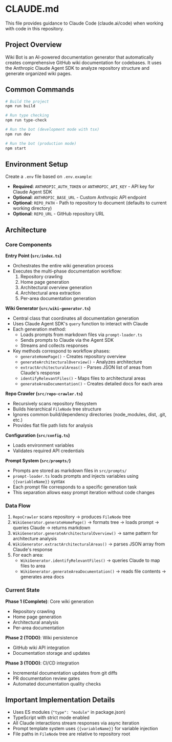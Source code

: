 # CLAUDE.md

This file provides guidance to Claude Code (claude.ai/code) when working with code in this repository.

## Project Overview

Wiki Bot is an AI-powered documentation generator that automatically creates comprehensive GitHub wiki documentation for codebases. It uses the Anthropic Claude Agent SDK to analyze repository structure and generate organized wiki pages.

## Common Commands

```bash
# Build the project
npm run build

# Run type checking
npm run type-check

# Run the bot (development mode with tsx)
npm run dev

# Run the bot (production mode)
npm start
```

## Environment Setup

Create a `.env` file based on `.env.example`:
- **Required**: `ANTHROPIC_AUTH_TOKEN` or `ANTHROPIC_API_KEY` - API key for Claude Agent SDK
- **Optional**: `ANTHROPIC_BASE_URL` - Custom Anthropic API endpoint
- **Optional**: `REPO_PATH` - Path to repository to document (defaults to current working directory)
- **Optional**: `REPO_URL` - GitHub repository URL

## Architecture

### Core Components

**Entry Point (`src/index.ts`)**
- Orchestrates the entire wiki generation process
- Executes the multi-phase documentation workflow:
  1. Repository crawling
  2. Home page generation
  3. Architectural overview generation
  4. Architectural area extraction
  5. Per-area documentation generation

**Wiki Generator (`src/wiki-generator.ts`)**
- Central class that coordinates all documentation generation
- Uses Claude Agent SDK's `query` function to interact with Claude
- Each generation method:
  - Loads prompts from markdown files via `prompt-loader.ts`
  - Sends prompts to Claude via the Agent SDK
  - Streams and collects responses
- Key methods correspond to workflow phases:
  - `generateHomePage()` - Creates repository overview
  - `generateArchitecturalOverview()` - Analyzes architecture
  - `extractArchitecturalAreas()` - Parses JSON list of areas from Claude's response
  - `identifyRelevantFiles()` - Maps files to architectural areas
  - `generateAreaDocumentation()` - Creates detailed docs for each area

**Repo Crawler (`src/repo-crawler.ts`)**
- Recursively scans repository filesystem
- Builds hierarchical `FileNode` tree structure
- Ignores common build/dependency directories (node_modules, dist, .git, etc.)
- Provides flat file path lists for analysis

**Configuration (`src/config.ts`)**
- Loads environment variables
- Validates required API credentials

**Prompt System (`src/prompts/`)**
- Prompts are stored as markdown files in `src/prompts/`
- `prompt-loader.ts` loads prompts and injects variables using `{{variableName}}` syntax
- Each prompt file corresponds to a specific generation task
- This separation allows easy prompt iteration without code changes

### Data Flow

1. `RepoCrawler` scans repository → produces `FileNode` tree
2. `WikiGenerator.generateHomePage()` → formats tree → loads prompt → queries Claude → returns markdown
3. `WikiGenerator.generateArchitecturalOverview()` → same pattern for architecture analysis
4. `WikiGenerator.extractArchitecturalAreas()` → parses JSON array from Claude's response
5. For each area:
   - `WikiGenerator.identifyRelevantFiles()` → queries Claude to map files to area
   - `WikiGenerator.generateAreaDocumentation()` → reads file contents → generates area docs

### Current State

**Phase 1 (Complete)**: Core wiki generation
- Repository crawling
- Home page generation
- Architectural analysis
- Per-area documentation

**Phase 2 (TODO)**: Wiki persistence
- GitHub wiki API integration
- Documentation storage and updates

**Phase 3 (TODO)**: CI/CD integration
- Incremental documentation updates from git diffs
- PR documentation review gates
- Automated documentation quality checks

## Important Implementation Details

- Uses ES modules (`"type": "module"` in package.json)
- TypeScript with strict mode enabled
- All Claude interactions stream responses via async iteration
- Prompt template system uses `{{variableName}}` for variable injection
- File paths in `FileNode` tree are relative to repository root
